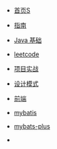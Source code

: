 <!-- docs/_sidebar.md -->

* [首页S](/)

* [指南](/guide)

* [Java 基础](markdown/java/)

* [leetcode](markdown/leetcode/)

* [项目实战](/markdown/demo/)

* [设计模式](markdown/java23/)

* [前端](/markdown/前端/)

* [mybatis](/markdown/mybatis/)

* [mybats-plus](/markdown/MybatisPlus/)

* 
